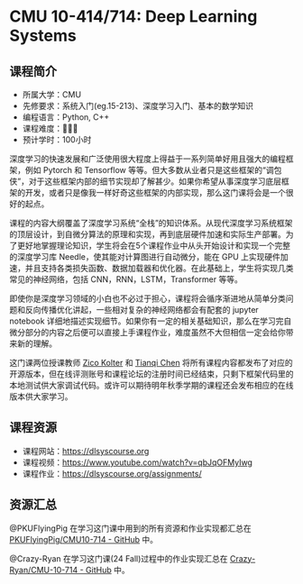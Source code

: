 # CMU 10-414/714: Deep Learning Systems

## 课程简介

- 所属大学：CMU
- 先修要求：系统入门(eg.15-213)、深度学习入门、基本的数学知识
- 编程语言：Python, C++
- 课程难度：🌟🌟🌟
- 预计学时：100小时

<!-- 用一两段话介绍这门课程，内容包括但不限于：
    （1）课程覆盖的知识点范围
    （2）与同类课程相比它的优势与特点
    （3）学习这门课程的体验与感受
    （4）自学这门课的注意点（踩过的坑、难度预警等等）
    （5）... ...
-->
深度学习的快速发展和广泛使用很大程度上得益于一系列简单好用且强大的编程框架，例如 Pytorch 和 Tensorflow 等等。但大多数从业者只是这些框架的“调包侠”，对于这些框架内部的细节实现却了解甚少。如果你希望从事深度学习底层框架的开发，或者只是像我一样好奇这些框架的内部实现，那么这门课将会是一个很好的起点。

课程的内容大纲覆盖了深度学习系统“全栈”的知识体系。从现代深度学习系统框架的顶层设计，到自微分算法的原理和实现，再到底层硬件加速和实际生产部署。为了更好地掌握理论知识，学生将会在5个课程作业中从头开始设计和实现一个完整的深度学习库 Needle，使其能对计算图进行自动微分，能在 GPU 上实现硬件加速，并且支持各类损失函数、数据加载器和优化器。在此基础上，学生将实现几类常见的神经网络，包括 CNN，RNN，LSTM，Transformer 等等。

即使你是深度学习领域的小白也不必过于担心，课程将会循序渐进地从简单分类问题和反向传播优化讲起，一些相对复杂的神经网络都会有配套的 jupyter notebook 详细地描述实现细节。如果你有一定的相关基础知识，那么在学习完自微分部分的内容之后便可以直接上手课程作业，难度虽然不大但相信一定会给你带来新的理解。

这门课两位授课教师 [Zico Kolter](https://zicokolter.com/) 和 [Tianqi Chen](https://tqchen.com/) 将所有课程内容都发布了对应的开源版本，但在线评测账号和课程论坛的注册时间已经结束，只剩下框架代码里的本地测试供大家调试代码。或许可以期待明年秋季学期的课程还会发布相应的在线版本供大家学习。

## 课程资源

- 课程网站：<https://dlsyscourse.org>
- 课程视频：<https://www.youtube.com/watch?v=qbJqOFMyIwg>
- 课程作业：<https://dlsyscourse.org/assignments/>

## 资源汇总

@PKUFlyingPig 在学习这门课中用到的所有资源和作业实现都汇总在 [PKUFlyingPig/CMU10-714 - GitHub](https://github.com/PKUFlyingPig/CMU10-714) 中。

@Crazy-Ryan 在学习这门课(24 Fall)过程中的作业实现汇总在 [Crazy-Ryan/CMU-10-714 - GitHub](https://github.com/Crazy-Ryan/CMU-10-714) 中。